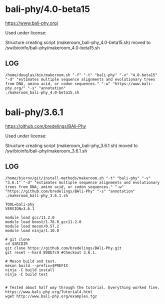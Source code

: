 bali-phy/4.0-beta15
========================

<https://www.bali-phy.org/>

Used under license:



Structure creating script (makeroom_bali-phy_4.0-beta15.sh) moved to /sw/bioinfo/bali-phy/makeroom_4.0-beta15.sh

LOG
---

    /home/douglas/bin/makeroom.sh "-f" "-t" "bali-phy" "-v" "4.0-beta15" "-d" "estimates multiple sequence alignments and evolutionary trees from DNA, amino acid, or codon sequences." "-w" "https://www.bali-phy.org/" "-s" "annotation"
    ./makeroom_bali-phy_4.0-beta15.sh
bali-phy/3.6.1
========================

<https://github.com/bredelings/BAli-Phy>

Used under license:



Structure creating script (makeroom_bali-phy_3.6.1.sh) moved to /sw/bioinfo/bali-phy/makeroom_3.6.1.sh

LOG
---

    /home/bjornv/git/install-methods/makeroom.sh "-t" "bali-phy" "-v" "3.6.1" "-d" "estimates multiple sequence alignments and evolutionary trees from DNA, amino acid, or codon sequences." "-w" "https://github.com/bredelings/BAli-Phy" "-s" "annotation"
    ./makeroom_bali-phy_3.6.1.sh

    TOOL=bali-phy
    VERSION=3.6.1

    module load gcc/11.2.0 
    module load boost/1.78.0_gcc11.2.0
    module load meson/0.57.2
    module load ninja/1.10.0

    # git clone
    cd $SRCDIR
    git clone https://github.com/bredelings/BAli-Phy.git
    git reset --hard 898b7c9 #Checkout 3.6.1.

    # Meson build and test.
    meson build --prefix=$PREFIX
    ninja -C build install
    ninja -C build test


    # Tested about half way through the tutorial. Everything worked fine.
    https://www.bali-phy.org/Tutorial4.html
    wget http://www.bali-phy.org/examples.tgz


